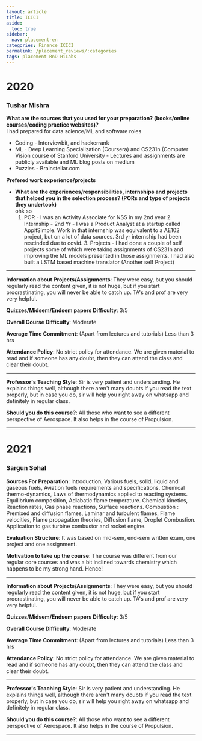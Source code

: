 ```yaml
---
layout: article
title: ICICI
aside:
  toc: true
sidebar:
  nav: placement-en
categories: Finance ICICI
permalink: /placement_reviews/:categories
tags: placement RnD HiLabs
---
```


# 2020
### Tushar Mishra


**What are the sources that you used for your preparation? (books/online courses/coding practice websites)?**\
  I had prepared for data science/ML and software roles
  - Coding - Interviewbit, and hackerrank
  - ML - Deep Learning Specialization (Coursera) and CS231n (Computer Vision course of Stanford University - Lectures and assignments are publicly available and ML blog posts on medium
  - Puzzles - Brainstellar.com


**Prefered work experience/projects**
- **What are the experiences/responsibilities, internships and projects that helped you in the selection process? (PORs and type of projects they undertook)**\
    ohk so
    1. POR - I was an Activity Associate for NSS in my 2nd year
	  2. Internship - 2nd Yr - I was a Product Analyst at a startup called AppitSimple. Work in that internship was equivalent to a AE102 project, but on a lot of data sources. 3rd yr internship had been rescinded due to covid.
	  3. Projects - I had done a couple of self projects some of which were taking assignments of CS231n and improving the ML models presented in those assignments. I had also built a LSTM based machine translator (Another self Project)


---

**Information about Projects/Assignments**: They were easy, but you should regularly read the content given, it is not huge, but if you start procrastinating, you will never be able to catch up. TA's and prof are very very helpful.

**Quizzes/Midsem/Endsem papers Difficulty**: 3/5

**Overall Course Difficulty**: Moderate

**Average Time Commitment**:
(Apart from lectures and tutorials)
Less than 3 hrs

**Attendance Policy**: No strict policy for attendance. We are given material to read and if someone has any doubt, then they can attend the class and clear their doubt.

---

**Professor's Teaching Style**: 
Sir is very patient and understanding. He explains things well, although there aren't many doubts if you read the text properly, but in case you do, sir will help you right away on whatsapp and definitely in regular class.

**Should you do this course?**: 
All those who want to see a different perspective of Aerospace. It also helps in the course of Propulsion.

---

# 2021
### Sargun Sohal

**Sources For Preparation**:
Introduction, Various fuels, solid, liquid and gaseous fuels, Aviation fuels requirements and specifications. Chemical thermo-dynamics, Laws of thermodynamics applied to reacting systems. Equilibrium composition, Adiabatic flame temperature. Chemical kinetics, Reaction rates, Gas phase reactions, Surface reactions. Combustion : Premixed and diffusion flames, Laminar and turbulent flames, Flame velocities, Flame propagation theories, Diffusion flame, Droplet Combustion. Application to gas turbine combustor and rocket engine.

**Evaluation Structure**:
It was based on mid-sem, end-sem written exam, one project and one assignment.

**Motivation to take up the course**: 
The course was different from our regular core courses and was a bit inclined towards chemistry which happens to be my strong hand. Hence!

---

**Information about Projects/Assignments**: They were easy, but you should regularly read the content given, it is not huge, but if you start procrastinating, you will never be able to catch up. TA's and prof are very very helpful.

**Quizzes/Midsem/Endsem papers Difficulty**: 3/5

**Overall Course Difficulty**: Moderate

**Average Time Commitment**:
(Apart from lectures and tutorials)
Less than 3 hrs

**Attendance Policy**: No strict policy for attendance. We are given material to read and if someone has any doubt, then they can attend the class and clear their doubt.

---

**Professor's Teaching Style**: 
Sir is very patient and understanding. He explains things well, although there aren't many doubts if you read the text properly, but in case you do, sir will help you right away on whatsapp and definitely in regular class.

**Should you do this course?**: 
All those who want to see a different perspective of Aerospace. It also helps in the course of Propulsion.

---
